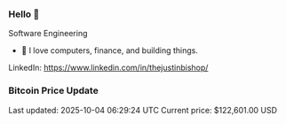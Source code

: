 ### Hello 🤙  

Software Engineering

- 🔭 I love computers, finance, and building things.
  
LinkedIn: https://www.linkedin.com/in/thejustinbishop/  





















































































































































































































































































































































































































































































































































































































































































































































































































































































































































































































































































































































































### Bitcoin Price Update
Last updated: 2025-10-04 06:29:24 UTC
Current price: $122,601.00 USD

